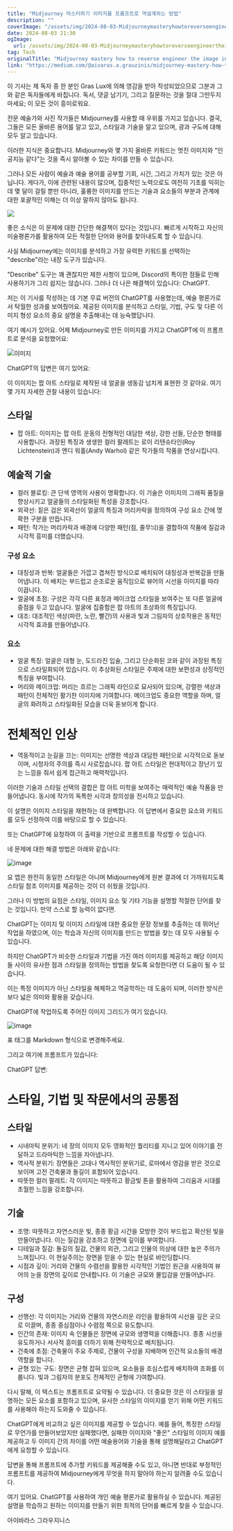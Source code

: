 ```yaml
---
title: "Midjourney 마스터하기 이미지를 프롬프트로 역설계하는 방법"
description: ""
coverImage: "/assets/img/2024-08-03-Midjourneymasteryhowtoreverseengineertheimageintoaprompt_0.png"
date: 2024-08-03 21:30
ogImage: 
  url: /assets/img/2024-08-03-Midjourneymasteryhowtoreverseengineertheimageintoaprompt_0.png
tag: Tech
originalTitle: "Midjourney mastery how to reverse engineer the image into a prompt"
link: "https://medium.com/@aivaras.a.grauzinis/midjourney-mastery-how-to-reverse-engineer-the-image-into-a-prompt-7f9a06730fb6"
---
```



이 기사는 제 독자 중 한 분인 Gras Lux에 의해 영감을 받아 작성되었으므로 그분과 그와 같은 독자들에게 바칩니다. 독서, 댓글 남기기, 그리고 질문하는 것을 절대 그만두지 마세요; 이 모든 것이 흥미로워요.

전문 예술가와 사진 작가들은 Midjourney를 사용할 때 우위를 가지고 있습니다. 결국, 그들은 모든 올바른 용어를 알고 있고, 스타일과 기술을 알고 있으며, 광과 구도에 대해 모두 알고 있습니다.

이러한 지식은 중요합니다. Midjourney와 몇 가지 올바른 키워드는 멋진 이미지와 "인공지능 같다"는 것을 즉시 알아볼 수 있는 차이를 만들 수 있습니다.

그러나 모든 사람이 예술과 예술 용어를 공부할 기회, 시간, 그리고 가치가 있는 것은 아닙니다. 게다가, 이에 관련된 내용이 많으며, 집중적인 노력으로도 여전히 기초를 익히는 데 몇 달이 걸릴 뿐만 아니라, 훌륭한 이미지를 만드는 기술과 요소들의 부분과 관계에 대한 포괄적인 이해는 더 이상 말하지 않아도 됩니다.

<div class="content-ad"></div>

<img src="/assets/img/2024-08-03-Midjourneymasteryhowtoreverseengineertheimageintoaprompt_0.png" />

좋은 소식은 이 문제에 대한 간단한 해결책이 있다는 것입니다. 빠르게 시작하고 자신의 미술평론가를 활용하여 모든 적절한 단어와 용어를 찾아내도록 할 수 있습니다.

사실 Midjourney에는 이미지를 분석하고 가장 유력한 키워드를 선택하는 "describe"라는 내장 도구가 있습니다.

"Describe" 도구는 꽤 괜찮지만 제한 사항이 있으며, Discord의 특이한 점들로 인해 사용하기가 그리 쉽지는 않습니다. 그러나 더 나은 해결책이 있습니다: ChatGPT.

<div class="content-ad"></div>

저는 이 기사를 작성하는 데 기본 무료 버전의 ChatGPT를 사용했는데, 예술 평론가로서 탁월한 성과를 보여줬어요. 제공된 이미지를 분석하고 스타일, 기법, 구도 및 다른 이미지 형성 요소의 중요 설명을 추출해내는 데 능숙했답니다.

여기 예시가 있어요. 어제 Midjourney로 만든 이미지를 가지고 ChatGPT에 이 프롬프트로 분석을 요청했어요:

![이미지](/assets/img/2024-08-03-Midjourneymasteryhowtoreverseengineertheimageintoaprompt_1.png)

ChatGPT의 답변은 여기 있어요:

<div class="content-ad"></div>

이 이미지는 팝 아트 스타일로 제작된 네 얼굴을 생동감 넘치게 표현한 것 같아요. 여기 몇 가지 자세한 관찰 내용이 있습니다:

## 스타일

- 팝 아트: 이미지는 팝 아트 운동의 전형적인 대담한 색상, 강한 선들, 단순한 형태를 사용합니다. 과장된 특징과 생생한 컬러 팔레트는 로이 리텐슈타인(Roy Lichtenstein)과 앤디 워홀(Andy Warhol) 같은 작가들의 작품을 연상시킵니다.

## 예술적 기술

<div class="content-ad"></div>

- 컬러 블로킹: 큰 단색 영역의 사용이 명확합니다. 이 기술은 이미지의 그래픽 품질을 향상시키고 얼굴들의 스타일화된 특성을 강조합니다.
- 외곽선: 짙은 검은 외곽선이 얼굴의 특징과 머리카락을 정의하여 구성 요소 간에 명확한 구분을 만듭니다.
- 패턴: 작가는 머리카락과 배경에 다양한 패턴(점, 줄무늬)을 결합하여 작품에 질감과 시각적 흥미를 더했습니다.

### 구성 요소

- 대칭성과 반복: 얼굴들은 가깝고 겹쳐진 방식으로 배치되어 대칭성과 반복감을 만들어냅니다. 이 배치는 부드럽고 순조로운 움직임으로 뷰어의 시선을 이미지를 따라 이끕니다.
- 얼굴에 초점: 구성은 각각 다른 표정과 메이크업 스타일을 보여주는 또 다른 얼굴에 중점을 두고 있습니다. 얼굴에 집중함은 팝 아트의 초상화의 특징입니다.
- 대조: 대조적인 색상(파란, 노란, 빨간)의 사용과 빛과 그림자의 상호작용은 동적인 시각적 효과를 만들어냅니다.

### 요소

<div class="content-ad"></div>

- 얼굴 특징: 얼굴은 대형 눈, 도드라진 입술, 그리고 단순화된 코와 같이 과장된 특징으로 스타일화되어 있습니다. 이 추상화된 스타일은 주제에 대한 보편성과 상징적인 특징을 부여합니다.
- 머리와 메이크업: 머리는 흐르는 그래픽 라인으로 묘사되어 있으며, 강렬한 색상과 패턴이 전체적인 활기찬 이미지에 기여합니다. 메이크업도 중요한 역할을 하며, 얼굴의 화려하고 스타일화된 모습을 더욱 돋보이게 합니다.

# 전체적인 인상

- 역동적이고 눈길을 끄는: 이미지는 선명한 색상과 대담한 패턴으로 시각적으로 돋보이며, 시청자의 주의를 즉시 사로잡습니다. 팝 아트 스타일은 현대적이고 장난기 있는 느낌을 줘서 쉽게 접근하고 매력적입니다.

이러한 기술과 스타일 선택의 결합은 팝 아트 미학을 보여주는 매력적인 예술 작품을 만들어냅니다. 동시에 작가의 독특한 시각과 창의성을 전시하고 있습니다.

<div class="content-ad"></div>

이 설명은 이미지 스타일을 재현하는 데 완벽합니다. 이 답변에서 중요한 요소와 키워드를 모두 선정하여 이를 바탕으로 할 수 있습니다.

또는 ChatGPT에 요청하여 이 출력을 기반으로 프롬프트를 작성할 수 있습니다.

네 문제에 대한 해결 방법은 아래와 같습니다:

<div class="content-ad"></div>

![image](/assets/img/2024-08-03-Midjourneymasteryhowtoreverseengineertheimageintoaprompt_2.png)

요 앱은 완전히 동일한 스타일은 아니며 Midjourney에게 원본 결과에 더 가까워지도록 스타일 참조 이미지를 제공하는 것이 더 쉬웠을 것입니다.

그러나 이 방법의 요점은 스타일, 이미지 요소 및 기타 기능을 설명할 적절한 단어를 찾는 것입니다. 만약 스스로 할 능력이 없다면.

ChatGPT는 이미지 및 이미지 스타일에 대한 중요한 문장 정보를 추출하는 데 뛰어난 작업을 하였으며, 이는 학습과 자신의 이미지를 만드는 방법을 찾는 데 모두 사용될 수 있습니다.

<div class="content-ad"></div>

하지만 ChatGPT가 비슷한 스타일과 기법을 가진 여러 이미지를 제공하고 해당 이미지들 사이의 유사한 점과 스타일을 정의하는 방법을 찾도록 요청한다면 더 도움이 될 수 있습니다. 

이는 특정 이미지가 아닌 스타일을 해체하고 역공학하는 데 도움이 되며, 이러한 방식은 보다 넓은 의미와 활용을 갖습니다.

ChatGPT에 작업하도록 주어진 이미지 그리드가 여기 있습니다.


![image](/assets/img/2024-08-03-Midjourneymasteryhowtoreverseengineertheimageintoaprompt_3.png)


<div class="content-ad"></div>

표 태그를 Markdown 형식으로 변경해주세요. 

그리고 여기에 프롬프트가 있습니다:

ChatGPT 답변:

# 스타일, 기법 및 작문에서의 공통점

## 스타일

<div class="content-ad"></div>

- 시네마틱 분위기: 네 장의 이미지 모두 영화적인 퀄리티를 지니고 있어 이야기를 전달하고 드라마틱한 느낌을 자아냅니다.
- 역사적 분위기: 장면들은 고대나 역사적인 분위기로, 로마에서 영감을 받은 것으로 보이며 고전 건축물과 돌길이 포함되어 있습니다.
- 따뜻한 컬러 팔레트: 각 이미지는 따뜻하고 황금빛 톤을 활용하여 그리움과 시대를 초월한 느낌을 강조합니다.

## 기술

- 조명: 따뜻하고 자연스러운 빛, 종종 황금 시간을 모방한 것이 부드럽고 확산된 빛을 만들어냅니다. 이는 질감을 강조하고 장면에 깊이를 부여합니다.
- 디테일과 질감: 돌길의 질감, 건물의 외관, 그리고 인물의 의상에 대한 높은 주의가 느껴집니다. 이 현실주의는 장면을 믿을 수 있는 현실로 바인딩합니다.
- 시점과 깊이: 거리와 건물의 수렴선을 활용한 시각적인 기법인 원근을 사용하여 뷰어의 눈을 장면의 깊이로 안내합니다. 이 기술은 규모와 몰입감을 만들어냅니다.

## 구성

<div class="content-ad"></div>

- 선행선: 각 이미지는 거리와 건물의 자연스러운 라인을 활용하여 시선을 깊은 곳으로 이끌며, 종종 중심점이나 수렴점 쪽으로 유도합니다.
- 인간의 존재: 이미지 속 인물들은 장면에 규모와 생명력을 더해줍니다. 종종 시선을 유도하거나 서사적 흥미를 더하기 위해 전략적으로 배치됩니다.
- 건축에 초점: 건축물이 주요 주제로, 건물이 구성을 지배하며 인간적 요소들의 배경 역할을 합니다.
- 균형 있는 구도: 장면은 균형 잡혀 있으며, 요소들을 조심스럽게 배치하여 조화를 이룹니다. 빛과 그림자의 분포도 전체적인 균형에 기여합니다.

다시 말해, 이 텍스트는 프롬프트로 요약될 수 있습니다. 더 중요한 것은 이 스타일을 설명하는 모든 요소를 포함하고 있으며, 유사한 스타일의 이미지를 얻기 위해 어떤 키워드를 사용해야 하는지 도와줄 수 있습니다.

ChatGPT에게 비교하고 싶은 이미지를 제공할 수 있습니다. 예를 들어, 특정한 스타일로 무언가를 만들어보았지만 실패했다면, 실패한 이미지와 "좋은" 스타일의 이미지 예를 제공하고 두 이미지 간의 차이를 어떤 예술용어와 기술을 통해 설명해달라고 ChatGPT에게 요청할 수 있습니다.

답변을 통해 프롬프트에 추가할 키워드를 제공해줄 수도 있고, 아니면 반대로 부정적인 프롬프트를 제공하여 Midjourney에게 무엇을 하지 말아야 하는지 알려줄 수도 있습니다.

<div class="content-ad"></div>

여기 있어요. ChatGPT를 사용하여 개인 예술 평론가로 활용하실 수 있습니다. 제공된 설명을 학습하고 원하는 이미지를 만들기 위한 최적의 단어를 빠르게 찾을 수 있습니다. 

아이바라스 그라우지니스